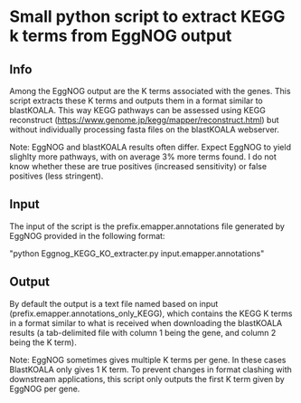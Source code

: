 # Small python script to extract KEGG k terms from EggNOG output
## Info
Among the EggNOG output are the K terms associated with the genes. This script extracts these K terms and outputs them in a format similar 
to blastKOALA. This way KEGG pathways can be assessed using KEGG reconstruct (https://www.genome.jp/kegg/mapper/reconstruct.html) but without
individually processing fasta files on the blastKOALA webserver.

Note: EggNOG and blastKOALA results often differ. Expect EggNOG to yield slighlty more pathways, with on average 3% more terms found. I do not
know whether these are true positives (increased sensitivity) or false positives (less stringent). 

## Input
The input of the script is the prefix.emapper.annotations file generated by EggNOG provided in the following format:

"python Eggnog_KEGG_KO_extracter.py input.emapper.annotations"

## Output
By default the output is a text file named based on input (prefix.emapper.annotations_only_KEGG), which contains the KEGG K terms in a format
similar to what is received when downloading the blastKOALA results (a tab-delimited file with column 1 being the gene, and column 2 being the K term).

Note: EggNOG sometimes gives multiple K terms per gene. In these cases BlastKOALA only gives 1 K term. To prevent changes in format clashing with downstream
applications, this script only outputs the first K term given by EggNOG per gene. 
